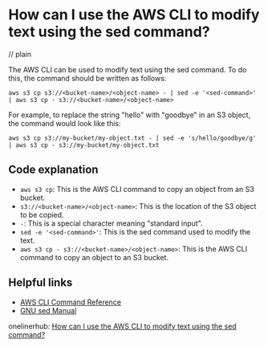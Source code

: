 # How can I use the AWS CLI to modify text using the sed command?
// plain

The AWS CLI can be used to modify text using the sed command. To do this, the command should be written as follows:

```
aws s3 cp s3://<bucket-name>/<object-name> - | sed -e '<sed-command>' | aws s3 cp - s3://<bucket-name>/<object-name>

```

For example, to replace the string "hello" with "goodbye" in an S3 object, the command would look like this:

```
aws s3 cp s3://my-bucket/my-object.txt - | sed -e 's/hello/goodbye/g' | aws s3 cp - s3://my-bucket/my-object.txt

```

## Code explanation

- `aws s3 cp`: This is the AWS CLI command to copy an object from an S3 bucket.
- `s3://<bucket-name>/<object-name>`: This is the location of the S3 object to be copied.
- `-`: This is a special character meaning "standard input".
- `sed -e '<sed-command>'`: This is the sed command used to modify the text.
- `aws s3 cp - s3://<bucket-name>/<object-name>`: This is the AWS CLI command to copy an object to an S3 bucket.

## Helpful links
- [AWS CLI Command Reference](https://docs.aws.amazon.com/cli/latest/reference/s3/cp.html)
- [GNU sed Manual](https://www.gnu.org/software/sed/manual/sed.html)

onelinerhub: [How can I use the AWS CLI to modify text using the sed command?](https://onelinerhub.com/cli-sed/how-can-i-use-the-aws-cli-to-modify-text-using-the-sed-command)